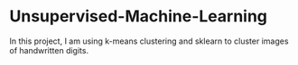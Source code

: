 # Unsupervised-Machine-Learning
In this project, I am using k-means clustering and sklearn to cluster images of handwritten digits.
